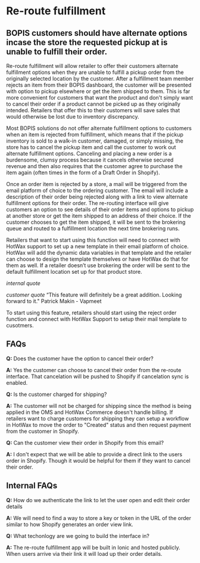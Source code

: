 # Re-route fulfillment

## BOPIS customers should have alternate options incase the store the requested pickup at is unable to fulfill their order.

Re-route fulfillment will allow retailer to offer their customers alternate fulfillment options when they are unable to fulfill a pickup order from the originally selected location by the customer. After a fulfillment team member rejects an item from their BOPIS dashboard, the customer will be presented with option to pickup elsewhere or get the item shipped to them. This is far more convenient for customers that want the product and don't simply want to cancel their order if a product cannot be picked up as they originally intended. Retailers that offer this to their customers will save sales that would otherwise be lost due to inventory discrepancy.

Most BOPIS solutions do not offer alternate fulfillment options to customers when an item is rejected from fulfillment, which means that if the pickup inventory is sold to a walk-in customer, damaged, or simply missing, the store has to cancel the pickup item and call the customer to work out alternate fulfillment options. Canceling and placing a new order is a burdensome, clumsy process because it cancels otherwise secured revenue and then also requires that the customer agree to purchase the item again (often times in the form of a Draft Order in Shopify).

Once an order item is rejected by a store, a mail will be triggered from the email platform of choice to the ordering customer. The email will include a description of their order being rejected along with a link to view alternate fulfillment options for their order. The re-routing interface will give customers an option to see details of their order items and options to pickup at another store or get the item shipped to an address of their choice. If the customer chooses to get the item shipped, it will be sent to the brokering queue and routed to a fulfillment location the next time brokering runs.

Retailers that want to start using this function will need to connect with HotWax support to set up a new template in their email platform of choice. HotWax will add the dynamic data variables in that template and the retailer can choose to design the template themselves or have HotWax do that for them as well. If a retailer doesn’t use brokering the order will be sent to the default fulfillment location set up for that product store.

*internal quote*

*customer quote* 
“This feature will definitely be a great addition. Looking forward to it."
Patrick Makin - Vapmeet

To start using this feature, retailers should start using the reject order function and connect with HotWax Support to setup their mail template to cusotmers.


## FAQs

**Q:** Does the customer have the option to cancel their order?

**A:** Yes the customer can choose to cancel their order from the re-route interface. That cancelation will be pushed to Shopify if cancelation sync is enabled.


**Q:** Is the customer charged for shipping?

**A:** The customer will not be charged for shipping since the method is being applied in the OMS and HotWax Commerce doesn't handle billing. If retailers want to charge customers for shipping they can setup a workflow in HotWax to move the order to "Created" status and then request payment from the customer in Shopify.


**Q:** Can the customer view their order in Shopify from this email?

**A:** I don't expect that we will be able to provide a direct link to the users order in Shopify. Though it would be helpful for them if they want to cancel their order.


## Internal FAQs

**Q:** How do we authenticate the link to let the user open and edit their order details

**A:** We will need to find a way to store a key or token in the URL of the order similar to how Shopify generates an order view link.


**Q:** What techonlogy are we going to build the interface in?

**A:** The re-route fulfillment app will be built in Ionic and hosted publicly. When users arrive via their link it will load up their order details.
